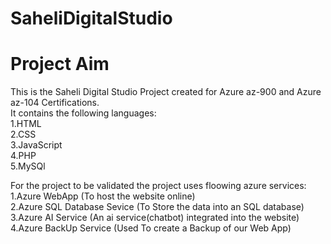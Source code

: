 # SaheliDigitalStudio

# Project Aim





This is the Saheli Digital Studio Project created for Azure az-900 and Azure az-104 Certifications.<br>
It contains the following languages:<br>
1.HTML<br>
2.CSS<br>
3.JavaScript<br>
4.PHP<br>
5.MySQl<br>

For the project to be validated the project uses floowing azure services:<br>
1.Azure WebApp  (To host the website online)<br>
2.Azure SQL Database Sevice (To Store the data into an SQL database)<br>
3.Azure AI Service (An ai service(chatbot) integrated into the website)<br>
4.Azure BackUp Service (Used To create a Backup of our Web App)<br>
